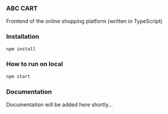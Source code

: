 ### ABC CART

Frontend of the online shopping platform (written in TypeScript)

### Installation

```bash
npm install
```

### How to run on local

```bash
npm start
```

### Documentation

Documentation will be added here shortly...
